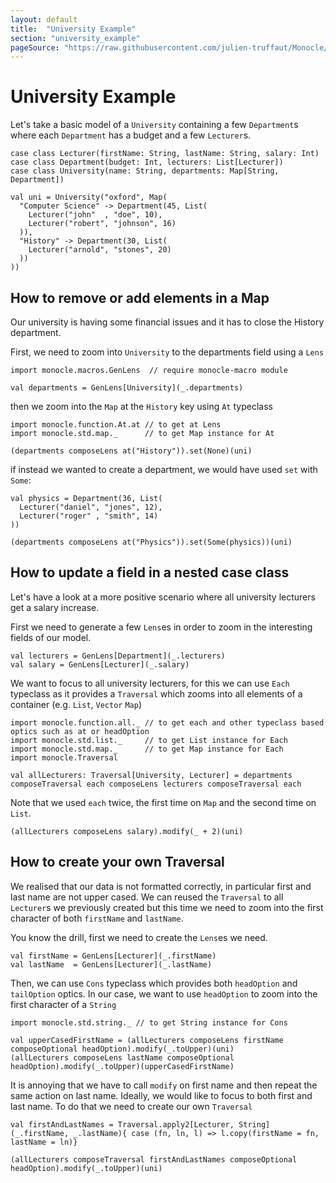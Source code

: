 ```yaml
---
layout: default
title:  "University Example"
section: "university_example"
pageSource: "https://raw.githubusercontent.com/julien-truffaut/Monocle/master/docs/src/main/tut/university_example.md"
---
```

# University Example

Let's take a basic model of a `University` containing a few `Department`s where each `Department` has a budget 
and a few `Lecturer`s.

```tut:silent
case class Lecturer(firstName: String, lastName: String, salary: Int)
case class Department(budget: Int, lecturers: List[Lecturer])
case class University(name: String, departments: Map[String, Department])

val uni = University("oxford", Map(
  "Computer Science" -> Department(45, List(
    Lecturer("john"  , "doe", 10),
    Lecturer("robert", "johnson", 16)
  )),
  "History" -> Department(30, List(
    Lecturer("arnold", "stones", 20)
  )) 
))
```

## How to remove or add elements in a Map

Our university is having some financial issues and it has to close the History department. 

First, we need to zoom into `University` to the departments field using a `Lens`

```tut:silent
import monocle.macros.GenLens  // require monocle-macro module

val departments = GenLens[University](_.departments)
```

then we zoom into the `Map` at the `History` key using `At` typeclass


```tut:silent
import monocle.function.At.at // to get at Lens
import monocle.std.map._      // to get Map instance for At
```

```tut
(departments composeLens at("History")).set(None)(uni)
```

if instead we wanted to create a department, we would have used `set` with `Some`:
 
```tut:silent
val physics = Department(36, List(
  Lecturer("daniel", "jones", 12),
  Lecturer("roger" , "smith", 14)
))
```

```tut
(departments composeLens at("Physics")).set(Some(physics))(uni)
```

## How to update a field in a nested case class

Let's have a look at a more positive scenario where all university lecturers get a salary increase.

First we need to generate a few `Lens`es in order to zoom in the interesting fields of our model.

```tut:silent
val lecturers = GenLens[Department](_.lecturers)
val salary = GenLens[Lecturer](_.salary)
```

We want to focus to all university lecturers, for this we can use `Each` typeclass as it provides a `Traversal`
which zooms into all elements of a container (e.g. `List`, `Vector` `Map`)

```tut:silent
import monocle.function.all._ // to get each and other typeclass based optics such as at or headOption
import monocle.std.list._     // to get List instance for Each
import monocle.std.map._      // to get Map instance for Each
import monocle.Traversal

val allLecturers: Traversal[University, Lecturer] = departments composeTraversal each composeLens lecturers composeTraversal each
```

Note that we used `each` twice, the first time on `Map` and the second time on `List`.

```tut
(allLecturers composeLens salary).modify(_ + 2)(uni)
```

## How to create your own Traversal

We realised that our data is not formatted correctly, in particular first and last name are not upper cased.
We can reused the `Traversal` to all `Lecturer`s we previously created but this time we need to zoom into the first 
character of both `firstName` and `lastName`.

You know the drill, first we need to create the `Lens`es we need.

```tut:silent
val firstName = GenLens[Lecturer](_.firstName)
val lastName  = GenLens[Lecturer](_.lastName)
```

Then, we can use `Cons` typeclass which provides both `headOption` and `tailOption` optics. In our case, we want
to use `headOption` to zoom into the first character of a `String`

```tut:silent
import monocle.std.string._ // to get String instance for Cons
```

```tut
val upperCasedFirstName = (allLecturers composeLens firstName composeOptional headOption).modify(_.toUpper)(uni)
(allLecturers composeLens lastName composeOptional headOption).modify(_.toUpper)(upperCasedFirstName)
```

It is annoying that we have to call `modify` on first name and then repeat the same action on last name. Ideally, we 
would like to focus to both first and last name. To do that we need to create our own `Traversal`


```tut:silent
val firstAndLastNames = Traversal.apply2[Lecturer, String](_.firstName, _.lastName){ case (fn, ln, l) => l.copy(firstName = fn, lastName = ln)}
```

```tut
(allLecturers composeTraversal firstAndLastNames composeOptional headOption).modify(_.toUpper)(uni)
```